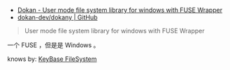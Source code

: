 
[repo]: https://github.com/dokan-dev/dokany.git
[site]: https://dokan-dev.github.io

- [Dokan - User mode file system library for windows with FUSE Wrapper][site]
- [dokan-dev/dokany | GitHub][repo]

> User mode file system library for windows with FUSE Wrapper
> 

一个 FUSE ，但是是 Windows 。

knows by: [KeyBase FileSystem](../keybase-note)

